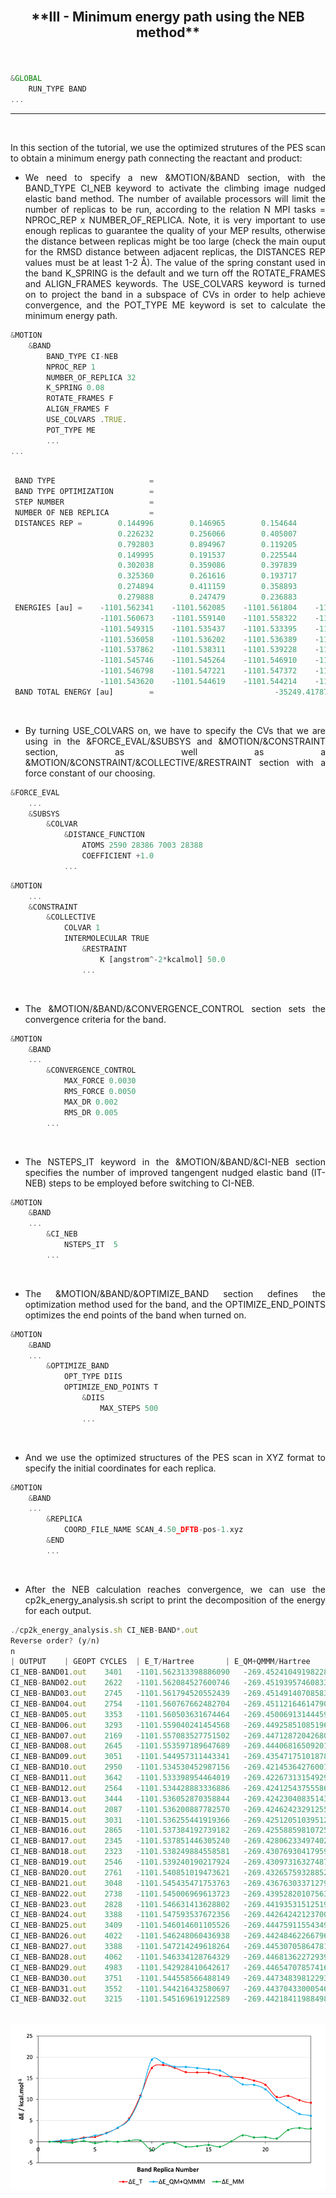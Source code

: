 <br>
<h2><p align="center"> **III - Minimum energy path using the NEB method** </p></h2>

<br/>
 
```js
&GLOBAL
    RUN_TYPE BAND
...
```

---

<br/>
 
In this section of the tutorial, we use the optimized strutures of the PES scan to obtain a minimum energy path connecting the reactant and product:

- <p align="justify">We need to specify a new &MOTION/&BAND section, with the BAND_TYPE CI_NEB keyword to activate the climbing image nudged elastic band method. The number of available processors will limit the number of replicas to be run, according to the relation N MPI tasks = NPROC_REP x NUMBER_OF_REPLICA. Note, it is very important to use enough replicas to guarantee the quality of your MEP results, otherwise the distance between replicas might be too large (check the main ouput for the RMSD distance between adjacent replicas, the DISTANCES REP values must be at least 1-2 Å). The value of the spring constant used in the band K_SPRING is the default and we turn off the ROTATE_FRAMES and ALIGN_FRAMES keywords. The USE_COLVARS keyword is turned on to project the band in a subspace of CVs in order to help achieve convergence, and the POT_TYPE ME keyword is set to calculate the minimum energy path.</p>

```js
&MOTION
    &BAND
        BAND_TYPE CI-NEB
        NPROC_REP 1
        NUMBER_OF_REPLICA 32
        K_SPRING 0.08
        ROTATE_FRAMES F
        ALIGN_FRAMES F
        USE_COLVARS .TRUE.
        POT_TYPE ME
        ...
...
```
```js

 BAND TYPE                     =                                          CI-NEB
 BAND TYPE OPTIMIZATION        =                                            DIIS
 STEP NUMBER                   =                                              41
 NUMBER OF NEB REPLICA         =                                              32
 DISTANCES REP =        0.144996        0.146965        0.154644        0.174849
                        0.226232        0.256066        0.405007        0.533637
                        0.792803        0.894967        0.119205        0.135772
                        0.149995        0.191537        0.225544        0.277525
                        0.302038        0.359086        0.397839        0.395196
                        0.325360        0.261616        0.193717        0.132262
                        0.274894        0.411159        0.358893        0.378561
                        0.279888        0.247479        0.236883
 ENERGIES [au] =    -1101.562341    -1101.562085    -1101.561804    -1101.560772
                    -1101.560673    -1101.559140    -1101.558322    -1101.555122
                    -1101.549315    -1101.535437    -1101.533395    -1101.534400
                    -1101.536058    -1101.536202    -1101.536389    -1101.537449
                    -1101.537862    -1101.538311    -1101.539228    -1101.540785
                    -1101.545746    -1101.545264    -1101.546910    -1101.547796
                    -1101.546798    -1101.547221    -1101.547372    -1101.546369
                    -1101.543620    -1101.544619    -1101.544214    -1101.545160
 BAND TOTAL ENERGY [au]        =                           -35249.41787031546846
```

<br/>
 
- <p align="justify">By turning USE_COLVARS on, we have to specify the CVs that we are using in the &FORCE_EVAL/&SUBSYS and &MOTION/&CONSTRAINT section, as well as a &MOTION/&CONSTRAINT/&COLLECTIVE/&RESTRAINT section with a force constant of our choosing.</p>

```js
&FORCE_EVAL
    ...
    &SUBSYS
        &COLVAR
            &DISTANCE_FUNCTION
                ATOMS 2590 28386 7003 28388
                COEFFICIENT +1.0
        	...
```
```js
&MOTION
    ...
    &CONSTRAINT
        &COLLECTIVE
            COLVAR 1
            INTERMOLECULAR TRUE
                &RESTRAINT
                    K [angstrom^-2*kcalmol] 50.0
                ...
```

<br/>
 
- <p align="justify">The &MOTION/&BAND/&CONVERGENCE_CONTROL section sets the convergence criteria for the band.</p>

```js
&MOTION
    &BAND
    ...
        &CONVERGENCE_CONTROL
            MAX_FORCE 0.0030
            RMS_FORCE 0.0050
            MAX_DR 0.002
            RMS_DR 0.005
        ...
```

<br/>
 
- <p align="justify">The NSTEPS_IT keyword in the &MOTION/&BAND/&CI-NEB section specifies the number of improved tangengent nudged elastic band (IT-NEB) steps to be employed before switching to CI-NEB.</p>

```js
&MOTION
    &BAND
    ...
        &CI_NEB
            NSTEPS_IT  5
        ...
```

<br/>
 
- <p align="justify">The &MOTION/&BAND/&OPTIMIZE_BAND section defines the optimization method used for the band, and the OPTIMIZE_END_POINTS optimizes the end points of the band when turned on.</p>

```js
&MOTION
    &BAND
    ...
        &OPTIMIZE_BAND
            OPT_TYPE DIIS
            OPTIMIZE_END_POINTS T
                &DIIS
                    MAX_STEPS 500
                ...
```

<br/>
 
- <p align="justify">And we use the optimized structures of the PES scan in XYZ format to specify the initial coordinates for each replica.</p>

```js
&MOTION
    &BAND
    ...
        &REPLICA
            COORD_FILE_NAME SCAN_4.50_DFTB-pos-1.xyz
        &END
        ...
```

<br/>
 
- <p align="justify">After the NEB calculation reaches convergence, we can use the cp2k_energy_analysis.sh script to print the decomposition of the energy for each output.</p>

```js
./cp2k_energy_analysis.sh CI_NEB-BAND*.out
Reverse order? (y/n)
n
| OUTPUT 	| GEOPT CYCLES 	| E_T/Hartree 		| E_QM+QMMM/Hartree 	| E_MM/Hartree 		| ΔE_T/kcal.mol-1 	| ΔE_QM+QMMM/kcal.mol-1 | ΔE_MM/kcal.mol-1 	|
CI_NEB-BAND01.out 	 3401 	-1101.562313398886090 	-269.45241049198228 	-832.109902906903810	0.000000000000000	0.000000000000000	0.000000000000000
CI_NEB-BAND02.out 	 2622 	-1101.562084527600746 	-269.45193957460833 	-832.110144952992416	0.143616731553360	0.295500652153625	-0.151883920600265
CI_NEB-BAND03.out 	 2745 	-1101.561794520552439 	-269.45149140708583 	-832.110303113466609	0.325596154366002	0.576725772522375	-0.251129618156373
CI_NEB-BAND04.out 	 2754 	-1101.560767662482704 	-269.45112164614790 	-832.109646016334804	0.969949593124715	0.808750761073450	0.161198832051265
CI_NEB-BAND05.out 	 3353 	-1101.560503631674464 	-269.45006913144459 	-832.110434500229874	1.135628925295315	1.469203737400475	-0.333574812105160
CI_NEB-BAND06.out 	 3293 	-1101.559040241454568 	-269.44925851085196 	-832.109781730602608	2.053906288280055	1.977868159275800	0.076038129004255
CI_NEB-BAND07.out 	 2169 	-1101.557083527751502 	-269.44712872042680 	-832.109954807324702	3.281744136953970	3.314311651063700	-0.032567514109730
CI_NEB-BAND08.out 	 2645 	-1101.553597189647689 	-269.44406816509201 	-832.109529024555679	5.469421297096627	5.234810123644425	0.234611173452203
CI_NEB-BAND09.out 	 3051 	-1101.544957311443341 	-269.43547175101878 	-832.109485560424561	10.890944870324998	10.629059954596250	0.261884915728748
CI_NEB-BAND10.out 	 2950 	-1101.534530452987156 	-269.42145364276001 	-832.113076810227146	17.433798551581085	19.425422886974425	-1.991624335393340
CI_NEB-BAND11.out 	 3642 	-1101.533398954464019 	-269.42267313154929 	-832.110725822914729	18.143813874849553	18.660193671701225	-0.516379796851673
CI_NEB-BAND12.out 	 2564 	-1101.534428883336886 	-269.42412543755586 	-832.110303445781026	17.497533507125510	17.748871652578550	-0.251338145453040
CI_NEB-BAND13.out 	 3444 	-1101.536052870358844 	-269.42423040835143 	-832.111822462007414	16.478481650846865	17.683002478358375	-1.204520827511510
CI_NEB-BAND14.out 	 2087 	-1101.536200887782570 	-269.42462423291255 	-832.111576654870020	16.385600717458800	17.435877566255575	-1.050276848796775
CI_NEB-BAND15.out 	 3031 	-1101.536255441919366 	-269.42512051039512 	-832.111134931524246	16.351367996619310	17.124463445942900	-0.773095449323590
CI_NEB-BAND16.out 	 2865 	-1101.537384192739182 	-269.42558859810725 	-832.111795594631932	15.643076857184770	16.830738406581325	-1.187661549396555
CI_NEB-BAND17.out 	 2345 	-1101.537851446305240 	-269.42806233497402 	-832.109789111331220	15.349875244483375	15.278468522683150	0.071406721800225
CI_NEB-BAND18.out 	 2323 	-1101.538249884558581 	-269.43076930417959 	-832.107480580378991	15.099855240511897	13.579845346187975	1.520009894323923
CI_NEB-BAND19.out 	 2546 	-1101.539240190217924 	-269.43097316327487 	-832.108267026943054	14.478438439274165	13.451923763899775	1.026514675374390
CI_NEB-BAND20.out 	 2761 	-1101.540851019473621 	-269.43265759328852 	-832.108193426185101	13.467643081324297	12.394943930334400	1.072699150989898
CI_NEB-BAND21.out 	 3048 	-1101.545435471753763 	-269.43676303371279 	-832.108672438040973	10.590899275535193	9.818780064104975	0.772119211430217
CI_NEB-BAND22.out 	 2738 	-1101.545006969613723 	-269.43952820107563 	-832.105478768538093	10.859784368410292	8.083637543922875	2.776146824487417
CI_NEB-BAND23.out 	 2828 	-1101.546631413628802 	-269.44193531512519 	-832.104696098503612	9.840445748948220	6.573173477823975	3.267272271124245
CI_NEB-BAND24.out 	 3388 	-1101.547593537672356 	-269.44264242123700 	-832.104951116435356	9.236712911618085	6.129464392663200	3.107248518954885
CI_NEB-BAND25.out 	 3409 	-1101.546014601105526 	-269.44475911554349 	-832.101255485562036	10.227495607303910	4.801238715340725	5.426256891963185
CI_NEB-BAND26.out 	 4022 	-1101.546248060436938 	-269.44248462266796 	-832.103763437768978	10.080999876842880	6.228482994735800	3.852516882107080
CI_NEB-BAND27.out 	 3388 	-1101.547214249618264 	-269.44530705864781 	-832.101907190970454	9.474716165560815	4.457404417379925	5.017311748180890
CI_NEB-BAND28.out 	 4062 	-1101.546334128764329 	-269.44681362272939 	-832.099520506034939	10.026992001405028	3.512035456188475	6.514956545216552
CI_NEB-BAND29.out 	 4983 	-1101.542928410642617 	-269.44654707857416 	-832.096381332068457	12.164080122779307	3.679291913595300	8.484788209184007
CI_NEB-BAND30.out 	 3751 	-1101.544558566488149 	-269.44734839812293 	-832.097210168365219	11.141157329707978	3.176463896742125	7.964693432965852
CI_NEB-BAND31.out 	 3552 	-1101.544216432580697 	-269.44370433000546 	-832.100512102575237	11.355846356634107	5.463116640454550	5.892729716179557
CI_NEB-BAND32.out 	 3215 	-1101.545169619122589 	-269.44218411988498 	-832.102985499237609	10.757721801596878	6.417048491055750	4.340673310541128
```

<br/>

 <div align="center">
    <img src="plot_II.png">
</div>
 
 <br/>
